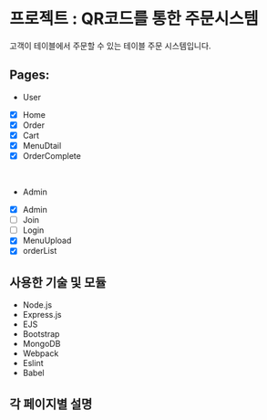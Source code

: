 # 프로젝트 : QR코드를 통한 주문시스템

고객이 테이블에서 주문할 수 있는 테이블 주문 시스템입니다.

## Pages:
- User
- [x] Home
- [x] Order
- [x] Cart
- [x] MenuDtail
- [x] OrderComplete

<br>

- Admin
- [x] Admin
- [ ] Join
- [ ] Login
- [x] MenuUpload
- [x] orderList

## 사용한 기술 및 모듈
- Node.js
- Express.js
- EJS
- Bootstrap
- MongoDB
- Webpack
- Eslint
- Babel

## 각 페이지별 설명


